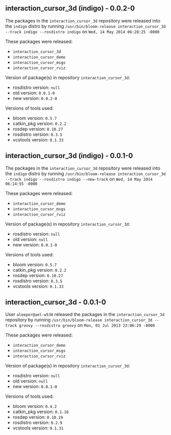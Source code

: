 ## interaction_cursor_3d (indigo) - 0.0.2-0

The packages in the `interaction_cursor_3d` repository were released into the `indigo` distro by running `/usr/bin/bloom-release interaction_cursor_3d --track indigo --rosdistro indigo` on `Wed, 14 May 2014 06:28:25 -0000`

These packages were released:
- `interaction_cursor_3d`
- `interaction_cursor_demo`
- `interaction_cursor_msgs`
- `interaction_cursor_rviz`

Version of package(s) in repository `interaction_cursor_3d`:
- rosdistro version: `null`
- old version: `0.0.1-0`
- new version: `0.0.2-0`

Versions of tools used:
- bloom version: `0.5.7`
- catkin_pkg version: `0.2.2`
- rosdep version: `0.10.27`
- rosdistro version: `0.3.5`
- vcstools version: `0.1.33`


## interaction_cursor_3d (indigo) - 0.0.1-0

The packages in the `interaction_cursor_3d` repository were released into the `indigo` distro by running `/usr/bin/bloom-release interaction_cursor_3d --track indigo --rosdistro indigo --new-track` on `Wed, 14 May 2014 06:14:55 -0000`

These packages were released:
- `interaction_cursor_demo`
- `interaction_cursor_msgs`
- `interaction_cursor_rviz`

Version of package(s) in repository `interaction_cursor_3d`:
- rosdistro version: `null`
- old version: `null`
- new version: `0.0.1-0`

Versions of tools used:
- bloom version: `0.5.7`
- catkin_pkg version: `0.2.2`
- rosdep version: `0.10.27`
- rosdistro version: `0.3.5`
- vcstools version: `0.1.33`


## interaction_cursor_3d - 0.0.1-0

User `aleeper@ael-w530` released the packages in the `interaction_cursor_3d` repository by running `/usr/bin/bloom-release interaction_cursor_3d --track groovy --rosdistro groovy` on `Mon, 01 Jul 2013 23:06:29 -0000`

These packages were released:
- `interaction_cursor_demo`
- `interaction_cursor_msgs`
- `interaction_cursor_rviz`

Version of package(s) in repository `interaction_cursor_3d`:
- rosdistro version: `null`
- old version: `null`
- new version: `0.0.1-0`

Versions of tools used:
- bloom version: `0.4.2`
- catkin_pkg version: `0.1.16`
- rosdep version: `0.10.19`
- rosdistro version: `0.2.9`
- vcstools version: `0.1.31`


